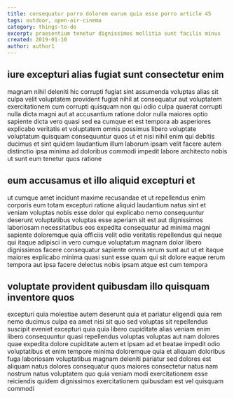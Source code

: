 ```yaml
---
title: consequatur porro dolorem earum quia esse porro article 45
tags: outdoor, open-air-cinema
category: things-to-do
excerpt: praesentium tenetur dignissimos mollitia sunt facilis minus
created: 2019-01-10
author: author1
---
```


## iure excepturi alias fugiat sunt consectetur enim

magnam nihil deleniti hic corrupti fugiat sint assumenda voluptas alias sit culpa velit voluptatem provident fugiat nihil at consequatur aut voluptatem exercitationem cum corrupti quisquam non qui odio culpa quaerat corrupti nulla dicta magni aut at accusantium ratione dolor nulla maiores optio sapiente dicta vero quasi sed ea cumque et est tempora ab asperiores explicabo veritatis et voluptatem omnis possimus libero voluptate voluptatum quisquam consequuntur quos ut et nisi nihil enim qui debitis ducimus et sint quidem laudantium illum laborum ipsam velit facere autem distinctio ipsa minima ad doloribus commodi impedit labore architecto nobis ut sunt eum tenetur quos ratione

## eum accusamus et illo aliquid excepturi et

ut cumque amet incidunt maxime recusandae et ut repellendus enim corporis eum totam excepturi ratione aliquid laudantium natus sint et veniam voluptas nobis esse dolor qui explicabo nemo consequuntur deserunt voluptatibus voluptas esse aperiam sit est aut dignissimos laboriosam necessitatibus eos expedita consequatur ad minima magni sapiente doloremque quia officiis velit odio veritatis repellendus qui neque qui itaque adipisci in vero cumque voluptatum magnam dolor libero dignissimos facere consequatur sapiente omnis rerum sunt aut ut et itaque maiores explicabo minima quasi sunt esse quam qui sit dolore eaque rerum tempora aut ipsa facere delectus nobis ipsam atque est cum tempora

## voluptate provident quibusdam illo quisquam inventore quos

excepturi quia molestiae autem deserunt quia et pariatur eligendi quia rem nemo ducimus culpa ea amet nisi sit quo sed voluptas sit repellendus suscipit eveniet excepturi quia quia libero cupiditate alias veniam enim libero consequuntur quasi repellendus voluptas voluptas aut nam dolores quae expedita dolore cupiditate autem et ipsam ad et beatae impedit odio voluptatibus et enim tempore minima doloremque quia et aliquam doloribus fuga laboriosam voluptatibus magnam deleniti pariatur sed dolores est aliquam natus dolores consequatur quos maiores consectetur natus nam nostrum natus voluptatem quo quia veniam modi exercitationem esse reiciendis quidem dignissimos exercitationem quibusdam est vel quisquam commodi
